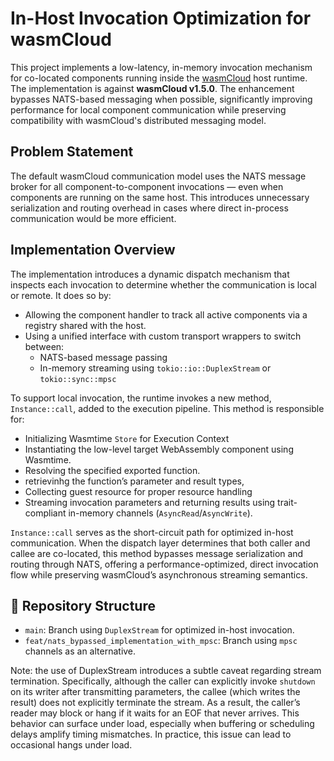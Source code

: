 # In-Host Invocation Optimization for wasmCloud

This project implements a low-latency, in-memory invocation mechanism for co-located components running inside the [wasmCloud](https://wasmcloud.dev) host runtime. The implementation is against **wasmCloud v1.5.0**. The enhancement bypasses NATS-based messaging when possible, significantly improving performance for local component communication while preserving compatibility with wasmCloud's distributed messaging model.

## Problem Statement

The default wasmCloud communication model uses the NATS message broker for all component-to-component invocations — even when components are running on the same host. This introduces unnecessary serialization and routing overhead in cases where direct in-process communication would be more efficient.

## Implementation Overview

The implementation introduces a dynamic dispatch mechanism that inspects each invocation to determine whether the communication is local or remote. It does so by:
- Allowing the component handler to track all active components via a registry shared with the host.
- Using a unified interface with custom transport wrappers to switch between:
  - NATS-based message passing
  - In-memory streaming using `tokio::io::DuplexStream` or `tokio::sync::mpsc`

To support local invocation, the runtime invokes a new method, `Instance::call`, added to the execution pipeline. This method is responsible for:

- Initializing Wasmtime `Store` for Execution Context
- Instantiating the low-level target WebAssembly component using Wasmtime.
- Resolving the specified exported function.
- retrievinhg the function’s parameter and result types,
- Collecting guest resource for proper resource handling
- Streaming invocation parameters and returning results using trait-compliant in-memory channels (`AsyncRead`/`AsyncWrite`).

`Instance::call` serves as the short-circuit path for optimized in-host communication. When the dispatch layer determines that both caller and callee are co-located, this method bypasses message serialization and routing through NATS, offering a performance-optimized, direct invocation flow while preserving wasmCloud’s asynchronous streaming semantics.


## 📂 Repository Structure

- `main`: Branch using `DuplexStream` for optimized in-host invocation.
- `feat/nats_bypassed_implementation_with_mpsc`: Branch using `mpsc` channels as an alternative.

Note: the use of DuplexStream introduces a subtle caveat regarding stream termination. Specifically, although the caller can explicitly invoke `shutdown` on its writer after transmitting parameters, the callee (which writes the result) does not explicitly terminate the stream. As a result, the caller’s reader may block or hang if it waits for an EOF that never arrives. This behavior can surface under load, especially when buffering or scheduling delays amplify timing mismatches. In practice, this issue can lead to occasional hangs under load.



